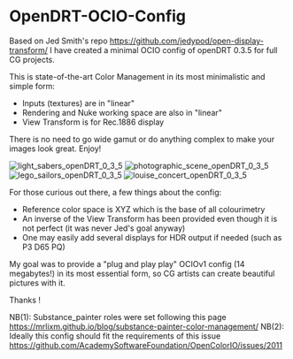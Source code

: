 # OpenDRT-OCIO-Config
Based on Jed Smith's repo https://github.com/jedypod/open-display-transform/ I have created a minimal OCIO config of openDRT 0.3.5 for full CG projects.

This is state-of-the-art Color Management in its most minimalistic and simple form:
- Inputs (textures) are in "linear"
- Rendering and Nuke working space are also in "linear"
- View Transform is for Rec.1886 display

There is no need to go wide gamut or do anything complex to make your images look great. Enjoy!

![light_sabers_openDRT_0_3_5](https://github.com/user-attachments/assets/2ab46d1b-6f09-4159-a771-f5659ae789fc)
![photographic_scene_openDRT_0_3_5](https://github.com/user-attachments/assets/40a16fe6-cdbc-45a6-815c-03ad226276f9)
![lego_sailors_openDRT_0_3_5](https://github.com/user-attachments/assets/271591b9-d83b-4eb4-aa6e-df0fb0601aac)
![louise_concert_openDRT_0_3_5](https://github.com/user-attachments/assets/75a872d1-09c6-4608-a1c0-b6ed88ef153f)

For those curious out there, a few things about the config:
- Reference color space is XYZ which is the base of all colourimetry
- An inverse of the View Transform has been provided even though it is not perfect (it was never Jed's goal anyway)
- One may easily add several displays for HDR output if needed (such as P3 D65 PQ)

My goal was to provide a "plug and play play" OCIOv1 config (14 megabytes!) in its most essential form, so CG artists can create beautiful pictures with it.

Thanks !

NB(1): Substance_painter roles were set following this page https://mrlixm.github.io/blog/substance-painter-color-management/
NB(2): Ideally this config should fit the requirements of this issue https://github.com/AcademySoftwareFoundation/OpenColorIO/issues/2011

